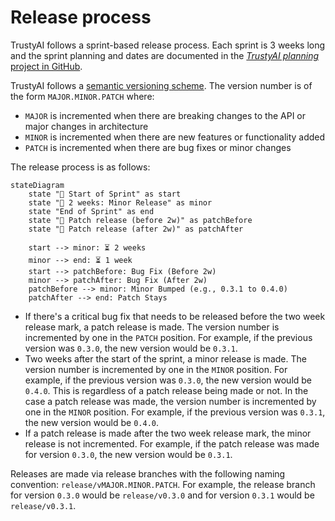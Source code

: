 # Release process

TrustyAI follows a sprint-based release process. Each sprint is 3 weeks long and the sprint planning and dates are documented in the [*TrustyAI planning* project in GitHub](https://github.com/orgs/trustyai-explainability/projects/12).

TrustyAI follows a [semantic versioning scheme](https://semver.org/). The version number is of the form `MAJOR.MINOR.PATCH` where:

- `MAJOR` is incremented when there are breaking changes to the API or major changes in architecture
- `MINOR` is incremented when there are new features or functionality added
- `PATCH` is incremented when there are bug fixes or minor changes

The release process is as follows:

```mermaid
stateDiagram
    state "🏁 Start of Sprint" as start
    state "🚀 2 weeks: Minor Release" as minor
    state "End of Sprint" as end
    state "🚀 Patch release (before 2w)" as patchBefore
    state "🚀 Patch release (after 2w)" as patchAfter

    start --> minor: ⏳ 2 weeks
    minor --> end: ⏳ 1 week
    start --> patchBefore: Bug Fix (Before 2w)
    minor --> patchAfter: Bug Fix (After 2w)
    patchBefore --> minor: Minor Bumped (e.g., 0.3.1 to 0.4.0)
    patchAfter --> end: Patch Stays
```

- If there's a critical bug fix that needs to be released before the two week release mark, a patch release is made. The version number is incremented by one in the `PATCH` position. For example, if the previous version was `0.3.0`, the new version would be `0.3.1`.
- Two weeks after the start of the sprint, a minor release is made. The version number is incremented by one in the `MINOR` position. For example, if the previous version was `0.3.0`, the new version would be `0.4.0`. This is regardless of a patch release being made or not. In the case a patch release was made, the version number is incremented by one in the `MINOR` position. For example, if the previous version was `0.3.1`, the new version would be `0.4.0`.
- If a patch release is made after the two week release mark, the minor release is not incremented. For example, if the patch release was made for version `0.3.0`, the new version would be `0.3.1`.


Releases are made via release branches with the following naming convention: `release/vMAJOR.MINOR.PATCH`. For example, the release branch for version `0.3.0` would be `release/v0.3.0` and for version `0.3.1` would be `release/v0.3.1`.